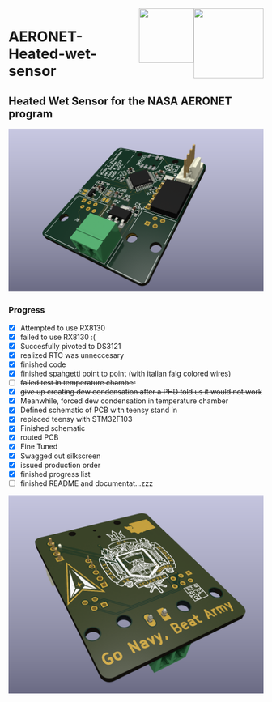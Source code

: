 <img align="right" width="138" height="138" src="https://www.x20.org/wp-content/uploads/2015/01/NASA-logo.png">
<img align="right" width="108" height="108" src="https://upload.wikimedia.org/wikipedia/commons/a/a0/United_States_Naval_Academy.png">

# AERONET-Heated-wet-sensor

## Heated Wet Sensor for the NASA AERONET program

![Ray tracing render](/IMG/DewDeleterPCB.PNG)

### Progress
- [x] Attempted to use RX8130
- [x] failed to use RX8130 :(
- [x] Succesfully pivoted to DS3121
- [x] realized RTC was unneccesary 
- [x] finished code
- [x] finished spahgetti point to point (with italian falg colored wires)
- [ ] ~~failed test in temperature chamber~~
- [x] ~~give up creating dew condensation after a PHD told us it would not work~~
- [x] Meanwhile, forced dew condensation in temperature chamber
- [x] Defined schematic of PCB with teensy stand in
- [x] replaced teensy with STM32F103
- [x] Finished schematic
- [x] routed PCB
- [x] Fine Tuned
- [x] Swagged out silkscreen
- [x] issued production order
- [x] finished progress list
- [ ] finished README and documentat...zzz

![Ray tracing render](/IMG/DewDeleterSponsors.PNG)

